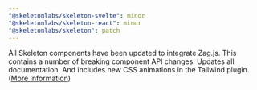 ```yaml
---
"@skeletonlabs/skeleton-svelte": minor
"@skeletonlabs/skeleton-react": minor
"@skeletonlabs/skeleton": patch
---
```


All Skeleton components have been updated to integrate Zag.js. This contains a number of breaking component API changes. Updates all documentation. And includes new CSS animations in the Tailwind plugin. ([More Information](https://github.com/skeletonlabs/skeleton/discussions/2784))
